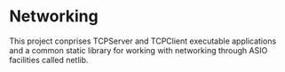 # Networking
This project conprises TCPServer and TCPClient executable applications and a common static library for working with networking through ASIO facilities called netlib.
